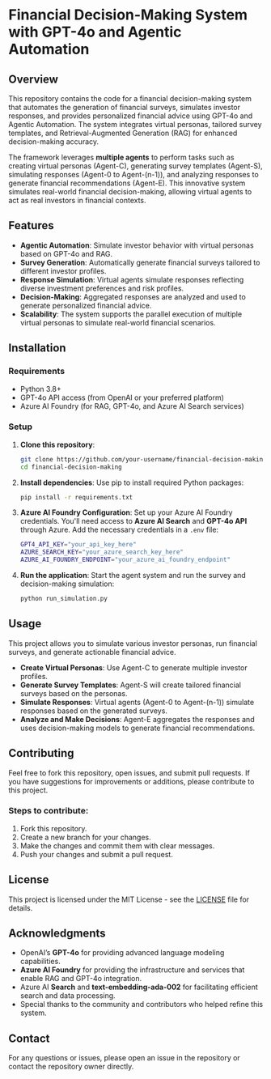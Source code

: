 # Financial Decision-Making System with GPT-4o and Agentic Automation

## Overview

This repository contains the code for a financial decision-making system that automates the generation of financial surveys, simulates investor responses, and provides personalized financial advice using GPT-4o and Agentic Automation. The system integrates virtual personas, tailored survey templates, and Retrieval-Augmented Generation (RAG) for enhanced decision-making accuracy.

The framework leverages **multiple agents** to perform tasks such as creating virtual personas (Agent-C), generating survey templates (Agent-S), simulating responses (Agent-0 to Agent-(n-1)), and analyzing responses to generate financial recommendations (Agent-E). This innovative system simulates real-world financial decision-making, allowing virtual agents to act as real investors in financial contexts.

## Features

- **Agentic Automation**: Simulate investor behavior with virtual personas based on GPT-4o and RAG.
- **Survey Generation**: Automatically generate financial surveys tailored to different investor profiles.
- **Response Simulation**: Virtual agents simulate responses reflecting diverse investment preferences and risk profiles.
- **Decision-Making**: Aggregated responses are analyzed and used to generate personalized financial advice.
- **Scalability**: The system supports the parallel execution of multiple virtual personas to simulate real-world financial scenarios.
  
## Installation

### Requirements

- Python 3.8+
- GPT-4o API access (from OpenAI or your preferred platform)
- Azure AI Foundry (for RAG, GPT-4o, and Azure AI Search services)

### Setup

1. **Clone this repository**:
   ```bash
   git clone https://github.com/your-username/financial-decision-making.git
   cd financial-decision-making
   ```

2. **Install dependencies**:
   Use pip to install required Python packages:
   ```bash
   pip install -r requirements.txt
   ```

3. **Azure AI Foundry Configuration**:
   Set up your Azure AI Foundry credentials. You'll need access to **Azure AI Search** and **GPT-4o API** through Azure.
   Add the necessary credentials in a `.env` file:
   ```bash
   GPT4_API_KEY="your_api_key_here"
   AZURE_SEARCH_KEY="your_azure_search_key_here"
   AZURE_AI_FOUNDRY_ENDPOINT="your_azure_ai_foundry_endpoint"
   ```

4. **Run the application**:
   Start the agent system and run the survey and decision-making simulation:
   ```bash
   python run_simulation.py
   ```

## Usage

This project allows you to simulate various investor personas, run financial surveys, and generate actionable financial advice.

- **Create Virtual Personas**: Use Agent-C to generate multiple investor profiles.
- **Generate Survey Templates**: Agent-S will create tailored financial surveys based on the personas.
- **Simulate Responses**: Virtual agents (Agent-0 to Agent-(n-1)) simulate responses based on the generated surveys.
- **Analyze and Make Decisions**: Agent-E aggregates the responses and uses decision-making models to generate financial recommendations.

## Contributing

Feel free to fork this repository, open issues, and submit pull requests. If you have suggestions for improvements or additions, please contribute to this project.

### Steps to contribute:

1. Fork this repository.
2. Create a new branch for your changes.
3. Make the changes and commit them with clear messages.
4. Push your changes and submit a pull request.

## License

This project is licensed under the MIT License - see the [LICENSE](LICENSE) file for details.

## Acknowledgments

- OpenAI’s **GPT-4o** for providing advanced language modeling capabilities.
- **Azure AI Foundry** for providing the infrastructure and services that enable RAG and GPT-4o integration.
- Azure AI **Search** and **text-embedding-ada-002** for facilitating efficient search and data processing.
- Special thanks to the community and contributors who helped refine this system.

## Contact

For any questions or issues, please open an issue in the repository or contact the repository owner directly.
